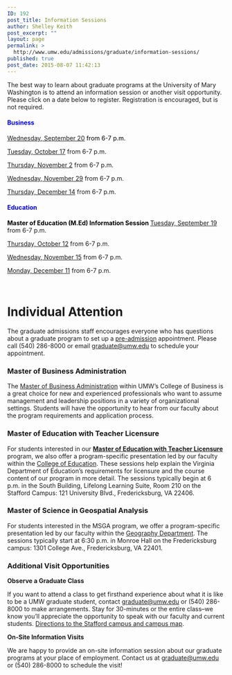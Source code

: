 ```yaml
---
ID: 192
post_title: Information Sessions
author: Shelley Keith
post_excerpt: ""
layout: page
permalink: >
  http://www.umw.edu/admissions/graduate/information-sessions/
published: true
post_date: 2015-08-07 11:42:13
---
```

The best way to learn about graduate programs at the University of Mary Washington is to attend an information session or another visit opportunity. Please click on a date below to register. Registration is encouraged, but is not required.
<h4><span style="color: #0000ff">Business</span></h4>
<span style="color: #000000"><a href="https://umw.askadmissions.net/Portal/EI/ViewDetails?gid=6235773d206ce9fbea415a9feee12b2fad6899">Wednesday, September 20</a> from 6-7 p.m.</span>

<a href="https://umw.askadmissions.net/Portal/EI/ViewDetails?gid=623577943f64cb594740f789ed58efd0ce6c53">Tuesday, October 17</a> from 6-7 p.m.

<a href="https://umw.askadmissions.net/Portal/EI/ViewDetails?gid=623577b0787f2a82444a28b9f91eae0d4b9a6b">Thursday, November 2</a> from 6-7 p.m.

<a href="https://umw.askadmissions.net/Portal/EI/ViewDetails?gid=623577448c8132f5954ef9b73c953640e939f8">Wednesday, November 29</a> from 6-7 p.m.

<a href="https://umw.askadmissions.net/Portal/EI/ViewDetails?gid=623577b2f3f001772d45db9050f5a82a24adb1">Thursday, December 14</a> from 6-7 p.m.
<h4><span style="color: #0000ff"><strong>Education</strong></span></h4>
<span style="color: #000000"><strong>Master of Education (M.Ed) Information Session
</strong></span><a href="https://umw.askadmissions.net/Portal/EI/ViewDetails?gid=623577da5147d21bdd41de8c308186c236c505">Tuesday, September 19</a> from 6-7 p.m.

<a href="https://umw.askadmissions.net/Portal/EI/ViewDetails?gid=6235774ec294a7beb648a2a4c0a26acfc06592">Thursday, October 12</a> from 6-7 p.m.

<a href="https://umw.askadmissions.net/Portal/EI/ViewDetails?gid=6235774799804853454c97ae62ca34e4a51357">Wednesday, November 15</a> from 6-7 p.m.

<a href="https://umw.askadmissions.net/Portal/EI/ViewDetails?gid=6235778b08cf53728c42a798c0e60077e64211">Monday, December 11</a> from 6-7 p.m.

&nbsp;
<h1>Individual Attention</h1>
The graduate admissions staff encourages everyone who has questions about a graduate program to set up a <a href="http://www.umw.edu/admissions/graduate/advising/">pre-admission</a> appointment. Please call (540) 286-8000 or email <a href="mailto:graduate@umw.edu">graduate@umw.edu</a> to schedule your appointment.
<h3>Master of Business Administration</h3>
The <a href="http://www.umw.edu/admissions/graduate/degrees/mba/">Master of Business Administration</a> within UMW’s College of Business is a great choice for new and experienced professionals who want to assume management and leadership positions in a variety of organizational settings. Students will have the opportunity to hear from our faculty about the program requirements and application process.
<h3>Master of Education with Teacher Licensure</h3>
For students interested in our <a href="http://www.umw.edu/admissions/graduate/degrees/med-teacher-licensure/"><strong>Master of Education with Teacher Licensure</strong></a> program, we also offer a program-specific presentation led by our faculty within the <a href="http://education.umw.edu">College of Education</a>. These sessions help explain the Virginia Department of Education’s requirements for licensure and the course content of our program in more detail. The sessions typically begin at 6 p.m. in the South Building, Lifelong Learning Suite, Room 210 on the Stafford Campus: 121 University Blvd., Fredericksburg, VA 22406.
<h3>Master of Science in Geospatial Analysis</h3>
For students interested in the MSGA program, we offer a program-specific presentation led by our faculty within the <a href="http://cas.umw.edu/geography/">Geography Department</a>. The sessions typically start at 6:30 p.m. in Monroe Hall on the Fredericksburg campus: 1301 College Ave., Fredericksburg, VA 22401.
<h3>Additional Visit Opportunities</h3>
<strong>Observe a Graduate Class</strong>

If you want to attend a class to get firsthand experience about what it is like to be a UMW graduate student, contact <a href="mailto:graduate@umw.edu">graduate@umw.edu</a> or (540) 286-8000 to make arrangements. Stay for 30-minutes or the entire class–we know you’ll appreciate the opportunity to speak with our faculty and current students. <a href="http://www.umw.edu/visitors/stafford-campus/">Directions to the Stafford campus and campus map</a>.

<strong>On-Site Information Visits</strong>

We are happy to provide an on-site information session about our graduate programs at your place of employment. Contact us at <a href="mailto:graduate@umw.edu">graduate@umw.edu</a> or (540) 286-8000 to schedule the visit!